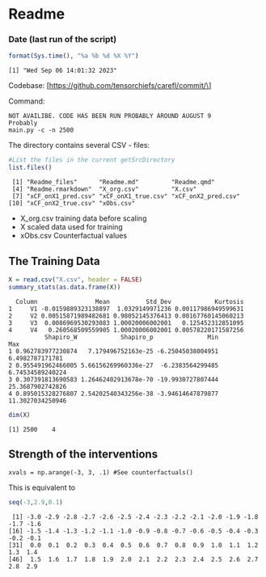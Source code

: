 # Readme

### Date (last run of the script)

``` r
format(Sys.time(), "%a %b %d %X %Y")
```

    [1] "Wed Sep 06 14:01:32 2023"

Codebase: \[https://github.com/tensorchiefs/carefl/commit/\]

Command:

    NOT AVAILIBE. CODE HAS BEEN RUN PROBABLY AROUND AUGUST 9
    Probably
    main.py -c -n 2500

The directory contains several CSV - files:

``` r
#List the files in the current getSrcDirectory
list.files()
```

     [1] "Readme_files"      "Readme.md"         "Readme.qmd"       
     [4] "Readme.rmarkdown"  "X_org.csv"         "X.csv"            
     [7] "xCF_onX1_pred.csv" "xCF_onX1_true.csv" "xCF_onX2_pred.csv"
    [10] "xCF_onX2_true.csv" "xObs.csv"         

-   X_org.csv training data before scaling
-   X scaled data used for training
-   xObs.csv Counterfactual values

## The Training Data

``` r
X = read.csv("X.csv", header = FALSE)
summary_stats(as.data.frame(X))
```

      Column                Mean          Std_Dev            Kurtosis
    1     V1 -0.0159889323138897  1.0329149971236 0.00117986949599631
    2     V2 0.00515871989482681 0.98052145376413 0.00167760145060213
    3     V3  0.0086969530293083 1.00020006002001   0.125452312851095
    4     V4   0.260568509559905 1.00020006002001 0.00578220171587256
              Shapiro_W            Shapiro_p               Min              Max
    1 0.962783977230874   7.179496752163e-25 -6.25045038004951  6.4982787171781
    2 0.955491962466005 5.66156269960336e-27  -6.2383564299485 6.74534589240224
    3 0.307391813690583 1.26462402913678e-70 -19.9930727807444 25.3687902742826
    4 0.895015328276807 2.54202540343256e-38 -3.94614647879877 11.3027034250946

``` r
dim(X)
```

    [1] 2500    4

## Strength of the interventions

    xvals = np.arange(-3, 3, .1) #See counterfactuals()

This is equivalent to

``` r
seq(-3,2.9,0.1)
```

     [1] -3.0 -2.9 -2.8 -2.7 -2.6 -2.5 -2.4 -2.3 -2.2 -2.1 -2.0 -1.9 -1.8 -1.7 -1.6
    [16] -1.5 -1.4 -1.3 -1.2 -1.1 -1.0 -0.9 -0.8 -0.7 -0.6 -0.5 -0.4 -0.3 -0.2 -0.1
    [31]  0.0  0.1  0.2  0.3  0.4  0.5  0.6  0.7  0.8  0.9  1.0  1.1  1.2  1.3  1.4
    [46]  1.5  1.6  1.7  1.8  1.9  2.0  2.1  2.2  2.3  2.4  2.5  2.6  2.7  2.8  2.9
